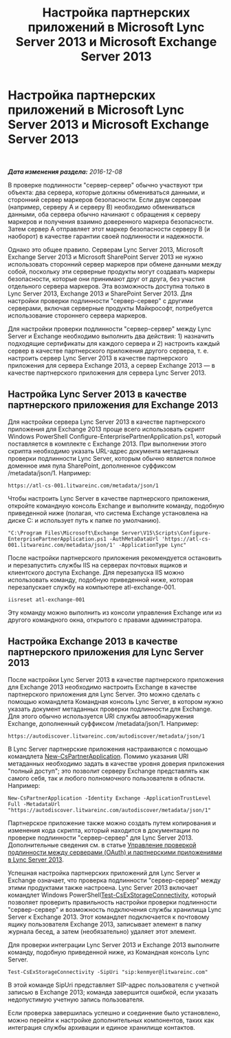 ﻿---
title: Настройка партнерских приложений в Microsoft Lync Server 2013 и Microsoft Exchange Server 2013
TOCTitle: Настройка партнерских приложений в Microsoft Lync Server 2013 и Microsoft Exchange Server 2013
ms:assetid: 9c3a3054-6201-433f-b128-4c49d3341370
ms:mtpsurl: https://technet.microsoft.com/ru-ru/library/JJ688151(v=OCS.15)
ms:contentKeyID: 49888111
ms.date: 12/10/2016
mtps_version: v=OCS.15
ms.translationtype: HT
---

# Настройка партнерских приложений в Microsoft Lync Server 2013 и Microsoft Exchange Server 2013

 

_**Дата изменения раздела:** 2016-12-08_

В проверке подлинности "сервер-сервер" обычно участвуют три объекта: два сервера, которые должны обмениваться данными, и сторонний сервер маркеров безопасности. Если двум серверам (например, серверу A и серверу B) необходимо обмениваться данными, оба сервера обычно начинают с обращения к серверу маркеров и получения взаимно доверенного маркера безопасности. Затем сервер A отправляет этот маркер безопасности серверу B (и наоборот) в качестве гарантии своей подлинности и надежности.

Однако это общее правило. Серверам Lync Server 2013, Microsoft Exchange Server 2013 и Microsoft SharePoint Server 2013 не нужно использовать сторонний сервер маркеров при обмене данными между собой, поскольку эти серверные продукты могут создавать маркеры безопасности, которые они принимают друг от друга, без участия отдельного сервера маркеров. Эта возможность доступна только в Lync Server 2013, Exchange 2013 и SharePoint Server 2013. Для настройки проверки подлинности "сервер-сервер" с другими серверами, включая серверные продукты Майкрософт, потребуется использование стороннего сервера маркеров.

Для настройки проверки подлинности "сервер-сервер" между Lync Server и Exchange необходимо выполнить два действия: 1) назначить подходящие сертификаты для каждого сервера и 2) настроить каждый сервер в качестве партнерского приложения другого сервера, т. е. настроить сервер Lync Server 2013 в качестве партнерского приложения для сервера Exchange 2013, а сервер Exchange 2013 — в качестве партнерского приложения для сервера Lync Server 2013.

## Настройка Lync Server 2013 в качестве партнерского приложения для Exchange 2013

Для настройки сервера Lync Server 2013 в качестве партнерского приложения для Exchange 2013 проще всего использовать скрипт Windows PowerShell Configure-EnterprisePartnerApplication.ps1, который поставляется в комплекте с Exchange 2013. При выполнении этого скрипта необходимо указать URL-адрес документа метаданных проверки подлинности Lync Server, которым обычно является полное доменное имя пула SharePoint, дополненное суффиксом /metadata/json/1. Например:

    https://atl-cs-001.litwareinc.com/metadata/json/1

Чтобы настроить Lync Server в качестве партнерского приложения, откройте командную консоль Exchange и выполните команду, подобную приведенной ниже (полагая, что система Exchange установлена на диске C: и использует путь к папке по умолчанию).

    "C:\Program Files\Microsoft\Exchange Server\V15\Scripts\Configure-EnterprisePartnerApplication.ps1 -AuthMetaDataUrl 'https://atl-cs-001.litwareinc.com/metadata/json/1' -ApplicationType Lync"

После настройки партнерского приложения рекомендуется остановить и перезапустить службы IIS на серверах почтовых ящиков и клиентского доступа Exchange. Для перезапуска IIS можно использовать команду, подобную приведенной ниже, которая перезапускает службу на компьютере atl-exchange-001.

    iisreset atl-exchange-001

Эту команду можно выполнить из консоли управления Exchange или из другого командного окна, открытого с правами администратора.

## Настройка Exchange 2013 в качестве партнерского приложения для Lync Server 2013

После настройки Lync Server 2013 в качестве партнерского приложения для Exchange 2013 необходимо настроить Exchange в качестве партнерского приложения для Lync Server. Это можно сделать с помощью командлета Командная консоль Lync Server, в котором нужно указать документ метаданных проверки подлинности для Exchange. Для этого обычно используется URI службы автообнаружения Exchange, дополненный суффиксом /metadata/json/1. Например:

    https://autodiscover.litwareinc.com/autodiscover/metadata/json/1

В Lync Server партнерские приложения настраиваются с помощью командлета [New-CsPartnerApplication](https://docs.microsoft.com/en-us/powershell/module/skype/New-CsPartnerApplication). Помимо указания URI метаданных необходимо задать в качестве уровня доверия приложения "полный доступ"; это позволит серверу Exchange представлять как самого себя, так и любого полномочного пользователя в области. Например:

    New-CsPartnerApplication -Identity Exchange -ApplicationTrustLevel Full -MetadataUrl "https://autodiscover.litwareinc.com/autodiscover/metadata/json/1"

Партнерское приложение также можно создать путем копирования и изменения кода скрипта, который находится в документации по проверке подлинности "сервер-сервер" для Lync Server 2013. Дополнительные сведения см. в статье [Управление проверкой подлинности между серверами (OAuth) и партнерскими приложениями в Lync Server 2013](lync-server-2013-managing-server-to-server-authentication-oauth-and-partner-applications.md).

Успешная настройка партнерских приложений для Lync Server и Exchange означает, что проверка подлинности "сервер-сервер" между этими продуктами также настроена. Lync Server 2013 включает командлет Windows PowerShell[Test-CsExStorageConnectivity](test-csexstorageconnectivity.md), который позволяет проверить правильность настройки проверки подлинности "сервер-сервер" и возможность подключения службы хранилища Lync Server к Exchange 2013. Этот командлет подключается к почтовому ящику пользователя Exchange 2013, записывает элемент в папку журнала бесед, а затем (необязательно) удаляет этот элемент.

Для проверки интеграции Lync Server 2013 и Exchange 2013 выполните команду, подобную приведенной ниже, из Командная консоль Lync Server.

    Test-CsExStorageConnectivity -SipUri "sip:kenmyer@litwareinc.com"

В этой команде SipUri представляет SIP-адрес пользователя с учетной записью в Exchange 2013; команда завершится ошибкой, если указать недопустимую учетную запись пользователя.

Если проверка завершилась успешно и соединение было установлено, можно перейти к настройке дополнительных компонентов, таких как интеграция службы архивации и единое хранилище контактов.

